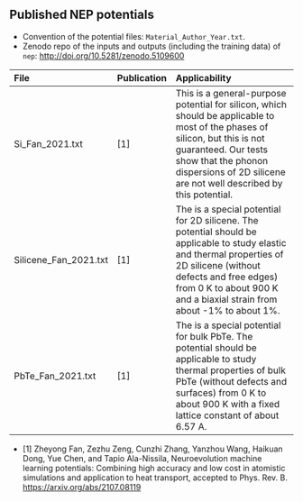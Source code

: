 ## Published NEP potentials 

* Convention of the potential files: `Material_Author_Year.txt`.
* Zenodo repo of the inputs and outputs (including the training data) of `nep`: http://doi.org/10.5281/zenodo.5109600

| File                  | Publication         | Applicability                                                |
| :-------------------- | :------------------ | :----------------------------------------------------------- |
| Si_Fan_2021.txt       | [1] | This is a general-purpose potential for silicon, which should be applicable to most of the phases of silicon, but this is not guaranteed. Our tests show that the phonon dispersions of 2D silicene are not well described by this potential. |
| Silicene_Fan_2021.txt | [1]         | The is a special potential for 2D silicene. The potential should be applicable to study elastic and thermal properties of 2D silicene (without defects and free edges) from 0 K to about 900 K and a biaxial strain from about -1% to about 1%. |
| PbTe_Fan_2021.txt     | [1]         | The is a special potential for bulk PbTe. The potential should be applicable to study thermal properties of bulk PbTe (without defects and surfaces) from 0 K to about 900 K with a fixed lattice constant of about 6.57 A. |



* [1] Zheyong Fan, Zezhu Zeng, Cunzhi Zhang, Yanzhou Wang, Haikuan Dong, Yue Chen, and Tapio Ala-Nissila, 
  Neuroevolution machine learning potentials: Combining high accuracy and low cost in atomistic simulations and application to heat transport,
  accepted to Phys. Rev. B. https://arxiv.org/abs/2107.08119